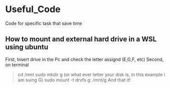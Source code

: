 # Useful_Code
Code for specific task that save time

## How to mount and external hard drive in a WSL using ubuntu

First, Insert drive in the Pc and check the letter assignd (E,G,F, etc)
Second, on terminal 
> cd /mnt
> sudo mkdir g (or what ever letter your disk is, in this example i am suing G)
> sudo mount -t drvfs g: /mnt/g
And that it!
